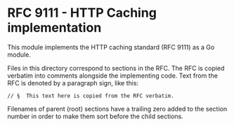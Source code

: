 # RFC 9111 - HTTP Caching implementation

This module implements the HTTP caching standard (RFC 9111) as a Go module.

Files in this directory correspond to sections in the RFC. The RFC is copied verbatim into comments alongside the implementing code. Text from the RFC is denoted by a paragraph sign, like this:

```
// §  This text here is copied from the RFC verbatim.
```

Filenames of parent (root) sections have a trailing zero added to the section number in order to make them sort before the child sections.
